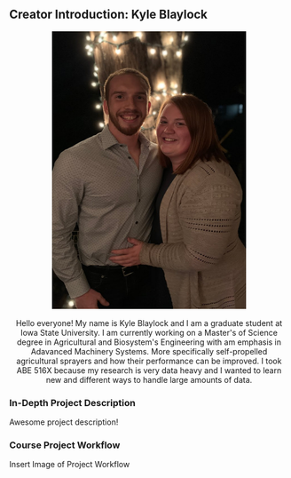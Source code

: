 ## Creator Introduction: Kyle Blaylock

<p align="center">
  <img width="350" height="500" src="https://github.com/blaylock08/Blaylock_516X_Project/blob/master/IMG_0303.jpg">
</p>

<div align="center">
  
Hello everyone! My name is Kyle Blaylock and I am a graduate student at Iowa State University. I am currently working on a Master's of Science degree in Agricultural and Biosystem's Engineering with am emphasis in Adavanced Machinery Systems. More specifically self-propelled agricultural sprayers and how their performance can be improved. I took ABE 516X because my research is very data heavy and I wanted to learn new and different ways to handle large amounts of data.

</div>

### In-Depth Project Description
  
Awesome project description!

### Course Project Workflow

<p align="center">

Insert Image of Project Workflow

</p>
